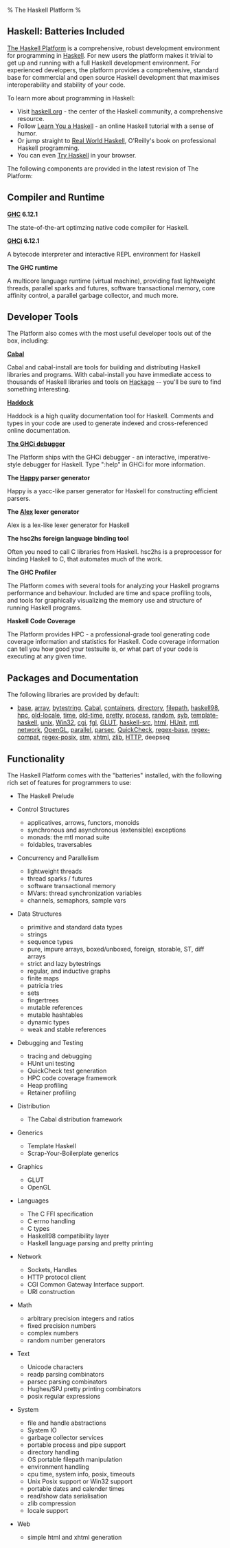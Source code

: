 % The Haskell Platform
%

Haskell: Batteries Included
-------------------

[The Haskell Platform] is a comprehensive, robust development
environment for programming in [Haskell]. For new users the platform
makes it trivial to get up and running with a full Haskell development
environment. For experienced developers, the platform provides a
comprehensive, standard base for commercial and open source Haskell
development that maximises interoperability and stability of your code.

[The Haskell Platform]: http://hackage.haskell.org/platform
[Haskell]: http://haskell.org

To learn more about programming in Haskell:

* Visit [haskell.org] - the center of the Haskell community, a comprehensive resource.
* Follow [Learn You a Haskell] - an online Haskell tutorial with a sense of humor.
* Or jump straight to [Real World Haskell], O'Reilly's book on professional Haskell programming.
* You can even [Try Haskell] in your browser.

[haskell.org]: http://haskell.org
[Learn You a Haskell]: http://learnyouahaskell.com
[Real World Haskell]: http://book.realworldhaskell.org
[Try Haskell]: http://tryhaskell.org

The following components are provided in the latest revision of The
Platform:

Compiler and Runtime
--------

**[GHC] 6.12.1**

The state-of-the-art optimzing native code compiler for Haskell.

**[GHCi] 6.12.1**

A bytecode interpreter and interactive REPL environment for Haskell

**The GHC runtime**

A multicore language runtime (virtual machine), providing
fast lightweight threads, parallel sparks and futures, software
transactional memory, core affinity control, a parallel garbage
collector, and much more.

Developer Tools
-----------

The Platform also comes with the most useful developer tools out of the
box, including:

**[Cabal]**

Cabal and cabal-install are tools for building and distributing Haskell
libraries and programs. With cabal-install you have immediate access
to thousands of Haskell libraries and tools on [Hackage] -- you'll be
sure to find something interesting.

**[Haddock]**

Haddock is a high quality documentation tool for Haskell. Comments and
types in your code are used to generate indexed and cross-referenced
online documentation.

**[The GHCi debugger]**

The Platform ships with the GHCi debugger - an interactive,
imperative-style debugger for Haskell. Type ":help" in GHCi for more
information.

**The [Happy] parser generator**

Happy is a yacc-like parser generator for Haskell for constructing
efficient parsers.

**The [Alex] lexer generator**

Alex is a lex-like lexer generator for Haskell

**The hsc2hs foreign language binding tool**

Often you need to call C libraries from Haskell. hsc2hs is a
preprocessor for binding Haskell to C, that automates much of the work.

**The GHC Profiler**

The Platform comes with several tools for analyzing your Haskell
programs performance and behaviour. Included are time and space
profiling tools, and tools for graphically visualizing the memory use
and structure of running Haskell programs.

**Haskell Code Coverage**

The Platform provides HPC - a professional-grade tool generating code
coverage information and statistics for Haskell. Code coverage
information can tell you how good your testsuite is, or what part of
your code is executing at any given time.

[GHC]: http://haskell.org/ghc
[GHCi]: http://www.haskell.org/ghc/docs/latest/html/users_guide/ghci.html
[The GHCi debugger]: http://www.haskell.org/ghc/docs/latest/html/users_guide/ghci-debugger.html
[The GHC parallel runtime]: http://www.haskell.org/ghc/docs/latest/html/users_guide/lang-parallel.html
[Happy]: http://haskell.org/happy
[Alex]: http://haskell.org/alex
[Haddock]: http://haskell.org/haddock
[Cabal]: http://haskell.org/cabal/

Packages and Documentation
--------------------------

The following libraries are provided by default:

*  [base],  [array],  [bytestring],  [Cabal],  [containers], [directory],  [filepath],  [haskell98],  [hpc],  [old-locale], [time], [old-time],  [pretty],  [process],  [random],  [syb],  [template-haskell],  [unix],  [Win32],  [cgi],  [fgl],  [GLUT],  [haskell-src],  [html],  [HUnit],  [mtl],  [network],  [OpenGL],  [parallel],  [parsec],  [QuickCheck],  [regex-base],  [regex-compat],  [regex-posix],  [stm],   [xhtml],  [zlib],  [HTTP], deepseq

Functionality
-------------

The Haskell Platform comes with the "batteries" installed, with the following
rich set of features for programmers to use:

 * The Haskell Prelude
 
 * Control Structures
    - applicatives, arrows, functors, monoids
    - synchronous and asynchronous (extensible) exceptions
    - monads: the mtl monad suite
    - foldables, traversables

 * Concurrency and Parallelism
    - lightweight threads
    - thread sparks / futures
    - software transactional memory
    - MVars: thread synchronization variables
    - channels, semaphors, sample vars

 * Data Structures
    - primitive and standard data types
    - strings
    - sequence types
    - pure, impure arrays, boxed/unboxed, foreign, storable, ST, diff arrays
    - strict and lazy bytestrings
    - regular, and inductive graphs
    - finite maps
    - patricia tries
    - sets
    - fingertrees
    - mutable references
    - mutable hashtables
    - dynamic types
    - weak and stable references

 * Debugging and Testing
    - tracing and debugging
    - HUnit uni testing
    - QuickCheck test generation
    - HPC code coverage framework
    - Heap profiling
    - Retainer profiling

 * Distribution
    - The Cabal distribution framework

 * Generics
    - Template Haskell
    - Scrap-Your-Boilerplate generics

 * Graphics
    - GLUT
    - OpenGL

 * Languages
    - The C FFI specification
    - C errno handling
    - C types
    - Haskell98 compatibility layer
    - Haskell language parsing and pretty printing

 * Network
    - Sockets, Handles
    - HTTP protocol client
    - CGI Common Gateway Interface support.
    - URI construction

 * Math
    - arbitrary precision integers and ratios
    - fixed precision numbers
    - complex numbers
    - random number generators

 * Text
    - Unicode characters
    - readp parsing combinators
    - parsec parsing combinators
    - Hughes/SPJ pretty printing combinators
    - posix regular expressions

 * System
    - file and handle abstractions
    - System IO
    - garbage collector services
    - portable process and pipe support
    - directory handling
    - OS portable filepath manipulation
    - environment handling
    - cpu time, system info, posix, timeouts
    - Unix Posix support or Win32 support
    - portable dates and calender times
    - read/show data serialisation
    - zlib compression
    - locale support
 
 * Web     
    - simple html and xhtml generation

[base]: http://hackage.haskell.org/cgi-bin/hackage-scripts/package/base
[array]: http://hackage.haskell.org/cgi-bin/hackage-scripts/package/array
[bytestring]: http://hackage.haskell.org/cgi-bin/hackage-scripts/package/bytestring
[Cabal]: http://hackage.haskell.org/cgi-bin/hackage-scripts/package/Cabal
[containers]: http://hackage.haskell.org/cgi-bin/hackage-scripts/package/containers
[directory]: http://hackage.haskell.org/cgi-bin/hackage-scripts/package/directory
[filepath]: http://hackage.haskell.org/cgi-bin/hackage-scripts/package/filepath
[haskell98]: http://hackage.haskell.org/cgi-bin/hackage-scripts/package/haskell98
[hpc]: http://hackage.haskell.org/cgi-bin/hackage-scripts/package/hpc
[old-locale]: http://hackage.haskell.org/cgi-bin/hackage-scripts/package/old-locale
[old-time]: http://hackage.haskell.org/cgi-bin/hackage-scripts/package/old-time
[packedstring]: http://hackage.haskell.org/cgi-bin/hackage-scripts/package/packedstring
[pretty]: http://hackage.haskell.org/cgi-bin/hackage-scripts/package/pretty
[process]: http://hackage.haskell.org/cgi-bin/hackage-scripts/package/process
[random]: http://hackage.haskell.org/cgi-bin/hackage-scripts/package/random
[syb]: http://hackage.haskell.org/cgi-bin/hackage-scripts/package/syb
[template-haskell]: http://hackage.haskell.org/cgi-bin/hackage-scripts/package/template-haskell
[unix]: http://hackage.haskell.org/cgi-bin/hackage-scripts/package/unix
[win32]: http://hackage.haskell.org/cgi-bin/hackage-scripts/package/Win32
[cgi]: http://hackage.haskell.org/cgi-bin/hackage-scripts/package/cgi
[fgl]: http://hackage.haskell.org/cgi-bin/hackage-scripts/package/fgl
[parsec]: http://hackage.haskell.org/cgi-bin/hackage-scripts/package/parsec
[GLUT]: http://hackage.haskell.org/cgi-bin/hackage-scripts/package/GLUT
[haskell-src]: http://hackage.haskell.org/cgi-bin/hackage-scripts/package/haskell-src
[html]: http://hackage.haskell.org/cgi-bin/hackage-scripts/package/html
[HUnit]: http://hackage.haskell.org/cgi-bin/hackage-scripts/package/HUnit
[mtl]: http://hackage.haskell.org/cgi-bin/hackage-scripts/package/mtl
[network]: http://hackage.haskell.org/cgi-bin/hackage-scripts/package/network
[OpenGL]: http://hackage.haskell.org/cgi-bin/hackage-scripts/package/OpenGL
[parallel]: http://hackage.haskell.org/cgi-bin/hackage-scripts/package/parallel
[QuickCheck]: http://hackage.haskell.org/cgi-bin/hackage-scripts/package/QuickCheck
[regex-base]: http://hackage.haskell.org/cgi-bin/hackage-scripts/package/regex-base
[regex-compat]: http://hackage.haskell.org/cgi-bin/hackage-scripts/package/regex-compat
[regex-posix]: http://hackage.haskell.org/cgi-bin/hackage-scripts/package/regex-posix
[stm]: http://hackage.haskell.org/cgi-bin/hackage-scripts/package/stm
[time]: http://hackage.haskell.org/cgi-bin/hackage-scripts/package/time
[xhtml]: http://hackage.haskell.org/cgi-bin/hackage-scripts/package/xhtml
[zlib]: http://hackage.haskell.org/cgi-bin/hackage-scripts/package/zlib
[HTTP]: http://hackage.haskell.org/cgi-bin/hackage-scripts/package/HTTP
[Hackage]: http://hackage.haskell.org
